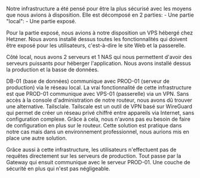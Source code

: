 Notre infrastructure a été pensé pour être la plus sécurisé avec les moyens que nous avions à disposition.
Elle est décomposé en 2 parties:
    - Une partie "local":
    - Une partie exposé.

Pour la partie exposé, nous avions à notre disposition un VPS hébergé chez Hetzner. Nous avons installé dessus toutes les fonctionnalités qui doivent être exposé pour les utilisateurs, c'est-à-dire le site Web et la passerelle.

Côté local, nous avons 2 serveurs et 1 NAS qui nous permettent d'avoir des serveurs puissants pour héberger l'application. Nous avons installé dessus la production et la basse de données.

DB-01 (base de données) communique avec PROD-01 (serveur de production) via le réseau local.
La vrai fonctionnalité de cette infrastructure est que PROD-01 communique avec VPS-01 (passerelle) via un VPN.
Sans accès à la console d'administration de notre routeur, nous avons dû trouver une alternative. Tailsclale.
Tailscale est un outil de VPN basé sur WireGuard qui permet de créer un réseau privé chiffré entre appareils via Internet, sans configuration complexe.
Grâce à cela, nous n'avons pas eu besoin de faire de configuration en plus sur le routeur. Cette solution est pratique dans notre cas mais dans un environnement professionnel, nous aurions mis en place une autre solution.

Grâce aussi à cette infrastructure, les utilisateurs n'effectuent pas de requêtes directement sur les serveurs de production. Tout passe par la Gateway qui ensuit communique avec le serveur PROD-01.
Une couche de sécurité en plus qui n'est pas négligeable.
